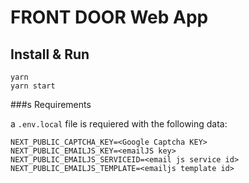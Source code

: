 # FRONT DOOR Web App

## Install & Run
```
yarn
yarn start
```

###s Requirements

a `.env.local` file is requiered with the following data:
```
NEXT_PUBLIC_CAPTCHA_KEY=<Google Captcha KEY>
NEXT_PUBLIC_EMAILJS_KEY=<emailJS key>
NEXT_PUBLIC_EMAILJS_SERVICEID=<email js service id>
NEXT_PUBLIC_EMAILJS_TEMPLATE=<emailjs template id>
```